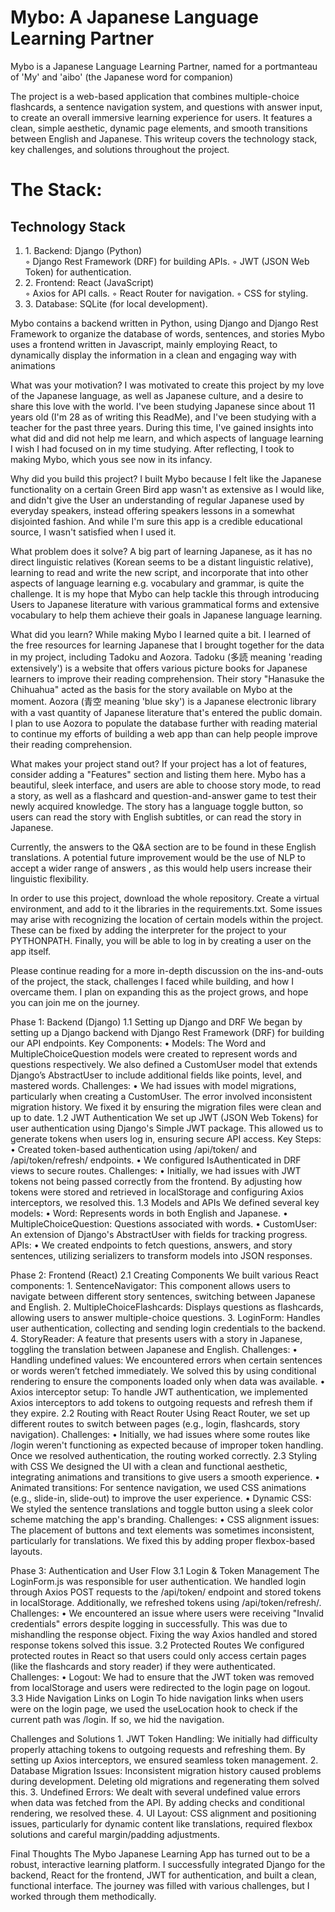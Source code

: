 <h1>Mybo: A Japanese Language Learning Partner</h1>

Mybo is a Japanese Language Learning Partner, named for a portmanteau of 'My' and 'aibo' (the Japanese word for companion)

The project is a web-based application that combines multiple-choice flashcards, a sentence navigation system, and questions with answer input, to create an overall immersive learning experience for users. It features a clean, simple aesthetic, dynamic page elements, and smooth transitions between English and Japanese. This writeup covers the technology stack, key challenges, and solutions throughout the project.

<h1>The Stack:</h1>
<h2>Technology Stack</h2>

<ol>
<li>1. Backend: Django (Python) </li>
       ◦ Django Rest Framework (DRF) for building APIs.
       ◦ JWT (JSON Web Token) for authentication.
<li>2. Frontend: React (JavaScript)</li>
        ◦ Axios for API calls.
        ◦ React Router for navigation.
        ◦ CSS for styling.
<li>3. Database: SQLite (for local development).</li>
</ol>
   
Mybo contains a backend written in Python, using Django and Django Rest Framework to organize the database of words, sentences, and stories
Mybo uses a frontend written in Javascript, mainly employing React, to dynamically display the information in a clean and engaging way with animations

What was your motivation?
I was motivated to create this project by my love of the Japanese language, as well as Japanese culture, and a desire to share this love with the world. I've been studying Japanese since about 11 years old (I'm 28 as of writing this ReadMe), and I've been studying with a teacher for the past three years. During this time, I've gained insights into what did and did not help me learn, and which aspects of language learning I wish I had focused on in my time studying. After reflecting, I took to making Mybo, which yous see now in its infancy. 

Why did you build this project?
I built Mybo because I felt like the Japanese functionality on a certain Green Bird app wasn't as extensive as I would like, and didn't give the User an understanding of regular Japanese used by everyday speakers, instead offering speakers lessons in a somewhat disjointed fashion. And while I'm sure this app is a credible educational source, I wasn't satisfied when I used it. 

What problem does it solve?
A big part of learning Japanese, as it has no direct linguistic relatives (Korean seems to be a distant linguistic relative), learning to read and write the new script, and incorporate that into other aspects of language learning e.g. vocabulary and grammar, is quite the challenge. It is my hope that Mybo can help tackle this through introducing Users to Japanese literature with various grammatical forms and extensive vocabulary to help them achieve their goals in Japanese language learning. 

What did you learn?
While making Mybo I learned quite a bit. I learned of the free resources for learning Japanese that I brought together for the data in my project, including Tadoku and Aozora. Tadoku (多読 meaning 'reading extensively') is a website that offers various picture books for Japanese learners to improve their reading comprehension. Their story "Hanasuke the Chihuahua" acted as the basis for the story available on Mybo at the moment. 
Aozora (青空 meaning 'blue sky') is a Japanese electronic library with a vast quantity of Japanese literature that's entered the public domain. I plan to use Aozora to populate the database further with reading material to continue my efforts of building a web app than can help people improve their reading comprehension. 

What makes your project stand out? If your project has a lot of features, consider adding a "Features" section and listing them here.
Mybo has a beautiful, sleek interface, and users are able to choose story mode, to read a story, as well as a flashcard and question-and-answer game to test their newly acquired knowledge. The story has a language toggle button, so users can read the story with English subtitles, or can read the story in Japanese.

Currently, the answers to the Q&A section are to be found in these English translations. A potential future improvement would be the use of NLP to accept a wider range of answers
, as this would help users increase their linguistic flexibility. 

In order to use this project, download the whole repository. Create a virtual environment, and add to it the libraries in the requirements.txt. Some issues may arise with recognizing the location of certain models within the project. These can be fixed by adding the interpreter for the project to your PYTHONPATH. Finally, you will be able to log in by creating a user on the app itself. 

Please continue reading for a more in-depth discussion on the ins-and-outs of the project, the stack, challenges I faced while building, and how I overcame them. I plan on expanding this as the project grows, and hope you can join me on the journey. 

Phase 1: Backend (Django)
1.1 Setting up Django and DRF
We began by setting up a Django backend with Django Rest Framework (DRF) for building our API endpoints.
Key Components:
    • Models: The Word and MultipleChoiceQuestion models were created to represent words and questions respectively. We also defined a CustomUser model that extends Django’s AbstractUser to include additional fields like points, level, and mastered words.
Challenges:
    • We had issues with model migrations, particularly when creating a CustomUser. The error involved inconsistent migration history. We fixed it by ensuring the migration files were clean and up to date.
1.2 JWT Authentication
We set up JWT (JSON Web Tokens) for user authentication using Django's Simple JWT package. This allowed us to generate tokens when users log in, ensuring secure API access.
Key Steps:
    • Created token-based authentication using /api/token/ and /api/token/refresh/ endpoints.
    • We configured IsAuthenticated in DRF views to secure routes.
Challenges:
    • Initially, we had issues with JWT tokens not being passed correctly from the frontend. By adjusting how tokens were stored and retrieved in localStorage and configuring Axios interceptors, we resolved this.
1.3 Models and APIs
We defined several key models:
    • Word: Represents words in both English and Japanese.
    • MultipleChoiceQuestion: Questions associated with words.
    • CustomUser: An extension of Django's AbstractUser with fields for tracking progress.
APIs:
    • We created endpoints to fetch questions, answers, and story sentences, utilizing serializers to transform models into JSON responses.

Phase 2: Frontend (React)
2.1 Creating Components
We built various React components:
    1. SentenceNavigator: This component allows users to navigate between different story sentences, switching between Japanese and English.
    2. MultipleChoiceFlashcards: Displays questions as flashcards, allowing users to answer multiple-choice questions.
    3. LoginForm: Handles user authentication, collecting and sending login credentials to the backend.
    4. StoryReader: A feature that presents users with a story in Japanese, toggling the translation between Japanese and English.
Challenges:
    • Handling undefined values: We encountered errors when certain sentences or words weren’t fetched immediately. We solved this by using conditional rendering to ensure the components loaded only when data was available.
    • Axios interceptor setup: To handle JWT authentication, we implemented Axios interceptors to add tokens to outgoing requests and refresh them if they expire.
2.2 Routing with React Router
Using React Router, we set up different routes to switch between pages (e.g., login, flashcards, story navigation).
Challenges:
    • Initially, we had issues where some routes like /login weren't functioning as expected because of improper token handling. Once we resolved authentication, the routing worked correctly.
2.3 Styling with CSS
We designed the UI with a clean and functional aesthetic, integrating animations and transitions to give users a smooth experience.
    • Animated transitions: For sentence navigation, we used CSS animations (e.g., slide-in, slide-out) to improve the user experience.
    • Dynamic CSS: We styled the sentence translations and toggle button using a sleek color scheme matching the app's branding.
Challenges:
    • CSS alignment issues: The placement of buttons and text elements was sometimes inconsistent, particularly for translations. We fixed this by adding proper flexbox-based layouts.

Phase 3: Authentication and User Flow
3.1 Login & Token Management
The LoginForm.js was responsible for user authentication. We handled login through Axios POST requests to the /api/token/ endpoint and stored tokens in localStorage. Additionally, we refreshed tokens using /api/token/refresh/.
Challenges:
    • We encountered an issue where users were receiving "Invalid credentials" errors despite logging in successfully. This was due to mishandling the response object. Fixing the way Axios handled and stored response tokens solved this issue.
3.2 Protected Routes
We configured protected routes in React so that users could only access certain pages (like the flashcards and story reader) if they were authenticated.
Challenges:
    • Logout: We had to ensure that the JWT token was removed from localStorage and users were redirected to the login page on logout.
3.3 Hide Navigation Links on Login
To hide navigation links when users were on the login page, we used the useLocation hook to check if the current path was /login. If so, we hid the navigation.

Challenges and Solutions
    1. JWT Token Handling: We initially had difficulty properly attaching tokens to outgoing requests and refreshing them. By setting up Axios interceptors, we ensured seamless token management.
    2. Database Migration Issues: Inconsistent migration history caused problems during development. Deleting old migrations and regenerating them solved this.
    3. Undefined Errors: We dealt with several undefined value errors when data was fetched from the API. By adding checks and conditional rendering, we resolved these.
    4. UI Layout: CSS alignment and positioning issues, particularly for dynamic content like translations, required flexbox solutions and careful margin/padding adjustments.

Final Thoughts
The Mybo Japanese Learning App has turned out to be a robust, interactive learning platform. I successfully integrated Django for the backend, React for the frontend, JWT for authentication, and built a clean, functional interface. The journey was filled with various challenges, but I worked through them methodically.
